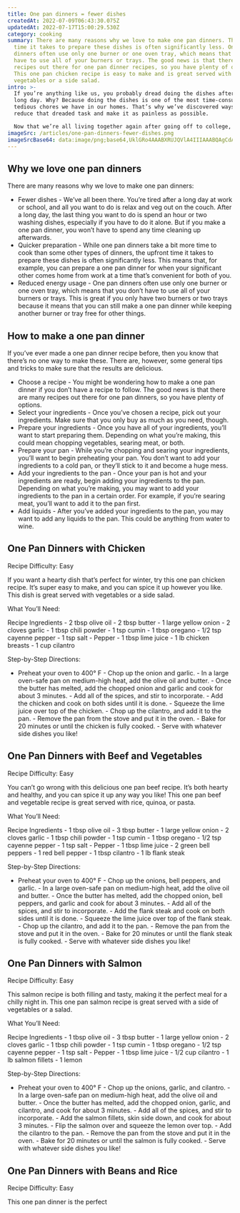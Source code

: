 ```yaml
---
title: One pan dinners = fewer dishes
createdAt: 2022-07-09T06:43:30.075Z
updatedAt: 2022-07-17T15:00:29.530Z
category: cooking
summary: There are many reasons why we love to make one pan dinners. The upfront
  time it takes to prepare these dishes is often significantly less. One pan
  dinners often use only one burner or one oven tray, which means that you don’t
  have to use all of your burners or trays. The good news is that there are many
  recipes out there for one pan dinner recipes, so you have plenty of options.
  This one pan chicken recipe is easy to make and is great served with
  vegetables or a side salad.
intro: >-
  If you’re anything like us, you probably dread doing the dishes after a
  long day. Why? Because doing the dishes is one of the most time-consuming and
  tedious chores we have in our homes. That’s why we’ve discovered ways to
  reduce that dreaded task and make it as painless as possible.

  Now that we’re all living together again after going off to college, we’ve introduced a lot of new habits as roommates. One of our favorites is learning how to make one pan dinners on nights when everyone has somewhere to be after dinner. It means less time in the kitchen and fewer dishes to clean later on!
imageSrc: /articles/one-pan-dinners-fewer-dishes.png
imageSrcBase64: data:image/png;base64,UklGRo4AAABXRUJQVlA4IIIAAABQAgCdASoKAAoAAUAmJYgCdAYv1yeGxcwwW2AA/viqtTv30vzD5bc/n8ue38T2kzkU5Zkc/kWVlNqT48Hm/8aL8Wl5EK6V9Hm5rbOuUDGkHE9HAIBAuk/Zn5lbKHz/5KcCBH3Ox0bKMD2sV9cmTMX+9smWzeY3sfLfIahaSFtkwAAA
---
```


## Why we love one pan dinners

There are many reasons why we love to make one pan dinners:

- Fewer dishes - We’ve all been there. You’re tired after a long day at work or school, and all you want to do is relax and veg out on the couch. After a long day, the last thing you want to do is spend an hour or two washing dishes, especially if you have to do it alone. But if you make a one pan dinner, you won’t have to spend any time cleaning up afterwards.
- Quicker preparation - While one pan dinners take a bit more time to cook than some other types of dinners, the upfront time it takes to prepare these dishes is often significantly less. This means that, for example, you can prepare a one pan dinner for when your significant other comes home from work at a time that’s convenient for both of you.
- Reduced energy usage - One pan dinners often use only one burner or one oven tray, which means that you don’t have to use all of your burners or trays. This is great if you only have two burners or two trays because it means that you can still make a one pan dinner while keeping another burner or tray free for other things.

## How to make a one pan dinner

If you’ve ever made a one pan dinner recipe before, then you know that there’s no one way to make these. There are, however, some general tips and tricks to make sure that the results are delicious.

- Choose a recipe - You might be wondering how to make a one pan dinner if you don’t have a recipe to follow. The good news is that there are many recipes out there for one pan dinners, so you have plenty of options.
- Select your ingredients - Once you’ve chosen a recipe, pick out your ingredients. Make sure that you only buy as much as you need, though.
- Prepare your ingredients - Once you have all of your ingredients, you’ll want to start preparing them. Depending on what you’re making, this could mean chopping vegetables, searing meat, or both.
- Prepare your pan - While you’re chopping and searing your ingredients, you’ll want to begin preheating your pan. You don’t want to add your ingredients to a cold pan, or they’ll stick to it and become a huge mess.
- Add your ingredients to the pan - Once your pan is hot and your ingredients are ready, begin adding your ingredients to the pan. Depending on what you’re making, you may want to add your ingredients to the pan in a certain order. For example, if you’re searing meat, you’ll want to add it to the pan first.
- Add liquids - After you’ve added your ingredients to the pan, you may want to add any liquids to the pan. This could be anything from water to wine.

## One Pan Dinners with Chicken

Recipe Difficulty: Easy

If you want a hearty dish that’s perfect for winter, try this one pan chicken recipe. It’s super easy to make, and you can spice it up however you like. This dish is great served with vegetables or a side salad.

What You’ll Need:

Recipe Ingredients - 2 tbsp olive oil - 2 tbsp butter - 1 large yellow onion - 2 cloves garlic - 1 tbsp chili powder - 1 tsp cumin - 1 tbsp oregano - 1/2 tsp cayenne pepper - 1 tsp salt - Pepper - 1 tbsp lime juice - 1 lb chicken breasts - 1 cup cilantro

Step-by-Step Directions:

- Preheat your oven to 400° F - Chop up the onion and garlic. - In a large oven-safe pan on medium-high heat, add the olive oil and butter. - Once the butter has melted, add the chopped onion and garlic and cook for about 3 minutes. - Add all of the spices, and stir to incorporate. - Add the chicken and cook on both sides until it is done. - Squeeze the lime juice over top of the chicken. - Chop up the cilantro, and add it to the pan. - Remove the pan from the stove and put it in the oven. - Bake for 20 minutes or until the chicken is fully cooked. - Serve with whatever side dishes you like!

## One Pan Dinners with Beef and Vegetables

Recipe Difficulty: Easy

You can’t go wrong with this delicious one pan beef recipe. It’s both hearty and healthy, and you can spice it up any way you like! This one pan beef and vegetable recipe is great served with rice, quinoa, or pasta.

What You’ll Need:

Recipe Ingredients - 1 tbsp olive oil - 3 tbsp butter - 1 large yellow onion - 2 cloves garlic - 1 tbsp chili powder - 1 tsp cumin - 1 tbsp oregano - 1/2 tsp cayenne pepper - 1 tsp salt - Pepper - 1 tbsp lime juice - 2 green bell peppers - 1 red bell pepper - 1 tbsp cilantro - 1 lb flank steak

Step-by-Step Directions:

- Preheat your oven to 400° F - Chop up the onions, bell peppers, and garlic. - In a large oven-safe pan on medium-high heat, add the olive oil and butter. - Once the butter has melted, add the chopped onion, bell peppers, and garlic and cook for about 3 minutes. - Add all of the spices, and stir to incorporate. - Add the flank steak and cook on both sides until it is done. - Squeeze the lime juice over top of the flank steak. - Chop up the cilantro, and add it to the pan. - Remove the pan from the stove and put it in the oven. - Bake for 20 minutes or until the flank steak is fully cooked. - Serve with whatever side dishes you like!

## One Pan Dinners with Salmon

Recipe Difficulty: Easy

This salmon recipe is both filling and tasty, making it the perfect meal for a chilly night in. This one pan salmon recipe is great served with a side of vegetables or a salad.

What You’ll Need:

Recipe Ingredients - 1 tbsp olive oil - 3 tbsp butter - 1 large yellow onion - 2 cloves garlic - 1 tbsp chili powder - 1 tsp cumin - 1 tbsp oregano - 1/2 tsp cayenne pepper - 1 tsp salt - Pepper - 1 tbsp lime juice - 1/2 cup cilantro - 1 lb salmon fillets - 1 lemon

Step-by-Step Directions:

- Preheat your oven to 400° F - Chop up the onions, garlic, and cilantro. - In a large oven-safe pan on medium-high heat, add the olive oil and butter. - Once the butter has melted, add the chopped onion, garlic, and cilantro, and cook for about 3 minutes. - Add all of the spices, and stir to incorporate. - Add the salmon fillets, skin side down, and cook for about 3 minutes. - Flip the salmon over and squeeze the lemon over top. - Add the cilantro to the pan. - Remove the pan from the stove and put it in the oven. - Bake for 20 minutes or until the salmon is fully cooked. - Serve with whatever side dishes you like!

## One Pan Dinners with Beans and Rice

Recipe Difficulty: Easy

This one pan dinner is the perfect
